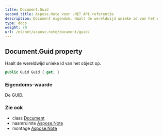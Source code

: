 ```yaml
---
title: Document.Guid
second_title: Aspose.Note voor .NET API-referentie
description: Document eigendom. Haalt de wereldwijd unieke id van het object op.
type: docs
weight: 70
url: /nl/net/aspose.note/document/guid/
---
```

## Document.Guid property

Haalt de wereldwijd unieke id van het object op.

```csharp
public Guid Guid { get; }
```

### Eigendoms-waarde

De GUID.

### Zie ook

* class [Document](../)
* naamruimte [Aspose.Note](../../document/)
* montage [Aspose.Note](../../../)


